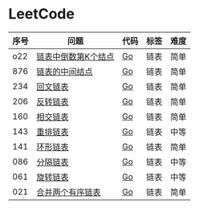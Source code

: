 # LeetCode


| 序号  | 问题   | 代码 | 标签   | 难度 |
|-----|------|----|------|----|
| o22 | [链表中倒数第K个结点](https://leetcode-cn.com/problems/lian-biao-zhong-dao-shu-di-kge-jie-dian-lcof/) | [Go](Go/offer22-链表中倒数第K个结点/main.go) | 链表 | 简单 |
| 876 | [链表的中间结点](https://leetcode-cn.com/problems/middle-of-the-linked-list/) | [Go](Go/876-链表的中间结点/main.go) | 链表 | 简单 |
| 234 | [回文链表](https://leetcode-cn.com/problems/palindrome-linked-list/) | [Go](Go/234-回文链表/main.go) | 链表 | 简单 |
| 206 | [反转链表](https://leetcode-cn.com/problems/reverse-linked-list/) | [Go](Go/206-反转链表/main.go) | 链表 | 简单 |
| 160 | [相交链表](https://leetcode-cn.com/problems/intersection-of-two-linked-lists/) | [Go](Go/160-相交链表/main.go) | 链表 | 简单 |
| 143 | [重排链表](https://leetcode-cn.com/problems/reorder-list/) | [Go](Go/143-重排链表/main.go) | 链表 | 中等 |
| 141 | [环形链表](https://leetcode-cn.com/problems/linked-list-cycle/) | [Go](Go/141-环形链表/main.go) | 链表 | 简单 |
| 086 | [分隔链表](https://leetcode-cn.com/problems/partition-list/) | [Go](Go/086-分隔链表/main.go) | 链表 | 中等 |
| 061 | [旋转链表](https://leetcode-cn.com/problems/rotate-list/) | [Go](Go/061-旋转链表/main.go) | 链表 | 中等 |
| 021 | [合并两个有序链表](https://leetcode-cn.com/problems/merge-two-sorted-lists/) | [Go](Go/021-合并两个有序链表/main.go) | 链表 | 简单 |
